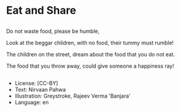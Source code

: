 # Eat and Share

##
Do not waste food, please be humble,

Look at the beggar children, with no food, their tummy must rumble!

The children on the street, dream about the food that you do not eat.

The food that you throw away, could give someone a happiness ray!

##
* License: [CC-BY]
* Text: Nirvaan Pahwa
* Illustration: Greystroke, Rajeev Verma 'Banjara'
* Language: en
